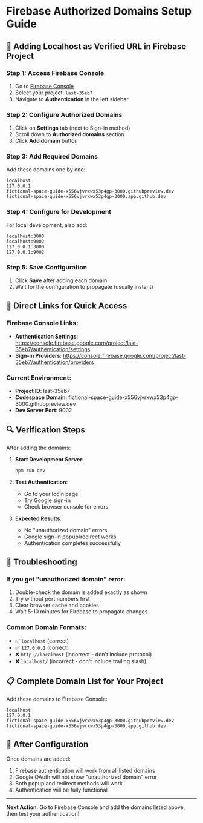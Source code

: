 # Firebase Authorized Domains Setup Guide

## 🔧 Adding Localhost as Verified URL in Firebase Project

### **Step 1: Access Firebase Console**
1. Go to [Firebase Console](https://console.firebase.google.com/project/last-35eb7)
2. Select your project: `last-35eb7`
3. Navigate to **Authentication** in the left sidebar

### **Step 2: Configure Authorized Domains**
1. Click on **Settings** tab (next to Sign-in method)
2. Scroll down to **Authorized domains** section
3. Click **Add domain** button

### **Step 3: Add Required Domains**
Add these domains one by one:

```
localhost
127.0.0.1
fictional-space-guide-x556vjvrxwx53p4gp-3000.githubpreview.dev
fictional-space-guide-x556vjvrxwx53p4gp-3000.app.github.dev
```

### **Step 4: Configure for Development**
For local development, also add:
```
localhost:3000
localhost:9002
127.0.0.1:3000
127.0.0.1:9002
```

### **Step 5: Save Configuration**
1. Click **Save** after adding each domain
2. Wait for the configuration to propagate (usually instant)

## 🚀 Direct Links for Quick Access

### **Firebase Console Links:**
- **Authentication Settings**: https://console.firebase.google.com/project/last-35eb7/authentication/settings
- **Sign-in Providers**: https://console.firebase.google.com/project/last-35eb7/authentication/providers

### **Current Environment:**
- **Project ID**: last-35eb7
- **Codespace Domain**: fictional-space-guide-x556vjvrxwx53p4gp-3000.githubpreview.dev
- **Dev Server Port**: 9002

## 🔍 Verification Steps

After adding the domains:

1. **Start Development Server**:
   ```bash
   npm run dev
   ```

2. **Test Authentication**:
   - Go to your login page
   - Try Google sign-in
   - Check browser console for errors

3. **Expected Results**:
   - No "unauthorized domain" errors
   - Google sign-in popup/redirect works
   - Authentication completes successfully

## 🚨 Troubleshooting

### **If you get "unauthorized domain" error:**
1. Double-check the domain is added exactly as shown
2. Try without port numbers first
3. Clear browser cache and cookies
4. Wait 5-10 minutes for Firebase to propagate changes

### **Common Domain Formats:**
- ✅ `localhost` (correct)
- ✅ `127.0.0.1` (correct)
- ❌ `http://localhost` (incorrect - don't include protocol)
- ❌ `localhost/` (incorrect - don't include trailing slash)

## 📋 Complete Domain List for Your Project

Add these domains to Firebase Console:
```
localhost
127.0.0.1
fictional-space-guide-x556vjvrxwx53p4gp-3000.githubpreview.dev
fictional-space-guide-x556vjvrxwx53p4gp-3000.app.github.dev
```

## 🎯 After Configuration

Once domains are added:
1. Firebase authentication will work from all listed domains
2. Google OAuth will not show "unauthorized domain" error
3. Both popup and redirect methods will work
4. Authentication will be fully functional

---

**Next Action**: Go to Firebase Console and add the domains listed above, then test your authentication!
